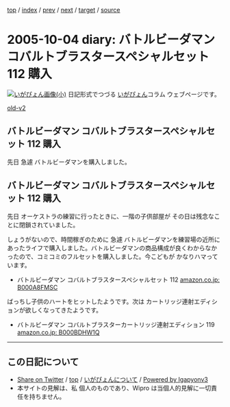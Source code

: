 [top](../index.html) 
 / [index](index.html) 
 / [prev](ig051002.html) 
 / [next](ig051005.html) 
 / [target](https://igapyon.github.io/diary/2005/ig051004.html) 
 / [source](https://github.com/igapyon/diary/blob/master/2005/ig051004.src.md) 

2005-10-04 diary: バトルビーダマン コバルトブラスタースペシャルセット 112 購入
=====================================================================================================
[![いがぴょん画像(小)](https://igapyon.github.io/diary/images/iga200306s.jpg "いがぴょん")](https://igapyon.github.io/diary/memo/memoigapyon.html) 日記形式でつづる [いがぴょん](https://igapyon.github.io/diary/memo/memoigapyon.html)コラム ウェブページです。

[old-v2](ig051004-orig.html)

## バトルビーダマン コバルトブラスタースペシャルセット 112 購入

先日 急遽 バトルビーダマンを購入しました。


## バトルビーダマン コバルトブラスタースペシャルセット 112 購入

先日 オーケストラの練習に行ったときに、一階の子供部屋が その日は残念なことに閉鎖されていました。

しょうがないので、時間稼ぎのために 急遽 バトルビーダマンを練習場の近所にあったライフで購入しました。バトルビーダマンの商品構成が良くわからなかったので、コミコミのフルセットを購入しました。今こどもが かなりハマっています。

* バトルビーダマン コバルトブラスタースペシャルセット 112
  [amazon.co.jp: B000A8FMSC](http://www.amazon.co.jp/exec/obidos/ASIN/B000A8FMSC/igapyondiary-22)

ばっちし子供のハートをヒットしたようです。次は カートリッジ連射エディションが欲しくなってきたようです。

* バトルビーダマン コバルトブラスターカートリッジ連射エディション 119
  [amazon.co.jp: B000BDHW1Q](http://www.amazon.co.jp/exec/obidos/ASIN/B000BDHW1Q/igapyondiary-22)


----------------------------------------------------------------------------------------------------

## この日記について

* [Share on Twitter](https://twitter.com/intent/tweet?hashtags=igapyon%2Cdiary%2C%E3%81%84%E3%81%8C%E3%81%B4%E3%82%87%E3%82%93&text=%E3%83%90%E3%83%88%E3%83%AB%E3%83%93%E3%83%BC%E3%83%80%E3%83%9E%E3%83%B3+%E3%82%B3%E3%83%90%E3%83%AB%E3%83%88%E3%83%96%E3%83%A9%E3%82%B9%E3%82%BF%E3%83%BC%E3%82%B9%E3%83%9A%E3%82%B7%E3%83%A3%E3%83%AB%E3%82%BB%E3%83%83%E3%83%88+112+%E8%B3%BC%E5%85%A5&url=https%3A%2F%2Figapyon.github.io%2Fdiary%2F2005%2Fig051004.html) / [top](../index.html) / [いがぴょんについて](https://igapyon.github.io/diary/memo/memoigapyon.html) / [Powered by Igapyonv3](https://github.com/igapyon/igapyonv3)
* 本サイトの見解は、私 個人のものであり、Wipro は当個人的見解に一切責任を持ちません。 
